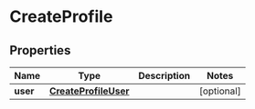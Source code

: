 # CreateProfile

## Properties
Name | Type | Description | Notes
------------ | ------------- | ------------- | -------------
**user** | [**CreateProfileUser**](CreateProfileUser.md) |  |  [optional]
